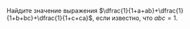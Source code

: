 Найдите значение выражения $\dfrac{1}{1+a+ab}+\dfrac{1}{1+b+bc}+\dfrac{1}{1+c+ca}$, если известно, что $abc=1$.